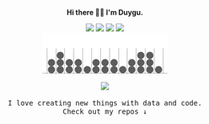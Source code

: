 <div align="center">

  **Hi there 👋🏼 I'm Duygu.**

<div align="center">
  <a href= "https://dduyg.github.io/" target="_blank"><img src="https://img.icons8.com/glyph-neue/32/1A1A1A/domain.png"/></a> <a href= "https://instagram.com/insert.data" target="_blank"><img src="https://img.icons8.com/fluency-systems-regular/32/null/instagram-new--v1.png"/></a> <a href= "https://medium.com/@dduyg" target="_blank"><img src="https://img.icons8.com/fluency-systems-filled/32/null/medium-logo.png"/></a> <a href= "https://ko-fi.com/dduyg" target="_blank"><img src="https://img.icons8.com/pastel-glyph/31/000000/like--v1.png"/></a>

</div> 
 
<img width="250" src="bins-and-balls.gif"> 

![](https://komarev.com/ghpvc/?username=dduyg&color=98473E)

<samp>I love creating new things with data and code. <br> Check out my repos ↓</samp>

</div>
